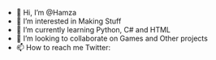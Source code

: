 - 👋 Hi, I’m @Hamza
- 👀 I’m interested in Making Stuff
- 🌱 I’m currently learning Python, C# and HTML
- 💞️ I’m looking to collaborate on Games and Other projects
- 📫 How to reach me Twitter: 

<!---
HappyHammie/HappyHammie is a ✨ special ✨ repository because its `README.md` (this file) appears on your GitHub profile.
You can click the Preview link to take a look at your changes.
--->
